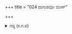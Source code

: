 +++
title = "024 ದುಗುಡವೋ ಮೇಣ್"

+++

<details><summary>ಗದ್ಯ (ಕ.ಗ.ಪ) </summary>

24." ದುಗುಡವೋ ಅಥವಾ ಪರಾಕ್ರಮವೆಂಬ ಬೆಂಕಿಯ ಮುಸುಕಿನ ದಟ್ಟವಾದ ಹೊಗೆಯೋ ? ರಾಯರ ಮೊಗವನ್ನು ನೋಡು. ಅಲ್ಲಿ ಕೀರ್ತಿಯೆಂಬ ಬೆಳುದಿಂಗಳು ಕಳೆದು ಕತ್ತಲೆ ಆವರಿಸಿದೆಯೋ ? ಅವರ ಮುಖದಲ್ಲಿ ಭೀತಿಯು ಮನೆ ಮಾಡಿದೆ. ಅವರ ಮೋರೆಗಳೋ ? ಸವಿ ಮಾತುಗಳನ್ನು ಸುರಿಸುವ ಸೊಗಸುಗಾರರು ತಲುಪಿರುವ ಸ್ಥಿತಿಯನ್ನು ನೋಡು ಕರ್ಣ" ಎಂದು ದುರ್ಯೋಧನನು ಹೇಳಿದನು..
</details>
